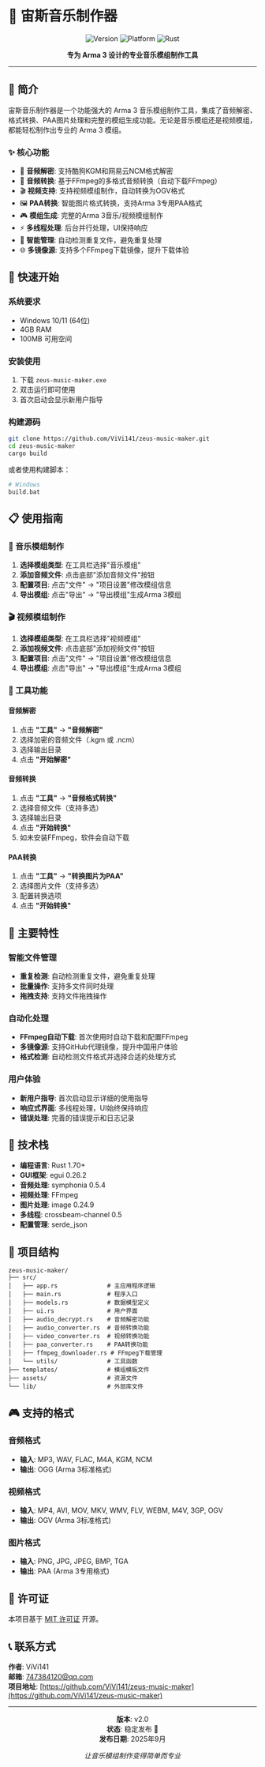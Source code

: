 # 🎵 宙斯音乐制作器

<div align="center">

![Version](https://img.shields.io/badge/version-v2.0-blue.svg)
![Platform](https://img.shields.io/badge/platform-Windows-lightgrey.svg)
![Rust](https://img.shields.io/badge/rust-1.70+-orange.svg)

**专为 Arma 3 设计的专业音乐模组制作工具**

</div>

---

## 📖 简介

宙斯音乐制作器是一个功能强大的 Arma 3 音乐模组制作工具，集成了音频解密、格式转换、PAA图片处理和完整的模组生成功能。无论是音乐模组还是视频模组，都能轻松制作出专业的 Arma 3 模组。

### ✨ 核心功能

- 🎵 **音频解密**: 支持酷狗KGM和网易云NCM格式解密
- 🎼 **音频转换**: 基于FFmpeg的多格式音频转换（自动下载FFmpeg）
- 🎬 **视频支持**: 支持视频模组制作，自动转换为OGV格式
- 🖼️ **PAA转换**: 智能图片格式转换，支持Arma 3专用PAA格式
- 🎮 **模组生成**: 完整的Arma 3音乐/视频模组制作
- ⚡ **多线程处理**: 后台并行处理，UI保持响应
- 🚀 **智能管理**: 自动检测重复文件，避免重复处理
- 🌐 **多镜像源**: 支持多个FFmpeg下载镜像，提升下载体验

## 🚀 快速开始

### 系统要求
- Windows 10/11 (64位)
- 4GB RAM
- 100MB 可用空间

### 安装使用
1. 下载 `zeus-music-maker.exe`
2. 双击运行即可使用
3. 首次启动会显示新用户指导

### 构建源码
```bash
git clone https://github.com/ViVi141/zeus-music-maker.git
cd zeus-music-maker
cargo build
```

或者使用构建脚本：
```bash
# Windows
build.bat
```

## 📋 使用指南

### 🎵 音乐模组制作

1. **选择模组类型**: 在工具栏选择"音乐模组"
2. **添加音频文件**: 点击底部"添加音频文件"按钮
3. **配置项目**: 点击"文件" → "项目设置"修改模组信息
4. **导出模组**: 点击"导出" → "导出模组"生成Arma 3模组

### 🎬 视频模组制作

1. **选择模组类型**: 在工具栏选择"视频模组"
2. **添加视频文件**: 点击底部"添加视频文件"按钮
3. **配置项目**: 点击"文件" → "项目设置"修改模组信息
4. **导出模组**: 点击"导出" → "导出模组"生成Arma 3模组

### 🔧 工具功能

#### 音频解密
1. 点击 **"工具"** → **"音频解密"**
2. 选择加密的音频文件（.kgm 或 .ncm）
3. 选择输出目录
4. 点击 **"开始解密"**

#### 音频转换
1. 点击 **"工具"** → **"音频格式转换"**
2. 选择音频文件（支持多选）
3. 选择输出目录
4. 点击 **"开始转换"**
5. 如未安装FFmpeg，软件会自动下载

#### PAA转换
1. 点击 **"工具"** → **"转换图片为PAA"**
2. 选择图片文件（支持多选）
3. 配置转换选项
4. 点击 **"开始转换"**

## 🎯 主要特性

### 智能文件管理
- **重复检测**: 自动检测重复文件，避免重复处理
- **批量操作**: 支持多文件同时处理
- **拖拽支持**: 支持文件拖拽操作

### 自动化处理
- **FFmpeg自动下载**: 首次使用时自动下载和配置FFmpeg
- **多镜像源**: 支持GitHub代理镜像，提升中国用户体验
- **格式检测**: 自动检测文件格式并选择合适的处理方式

### 用户体验
- **新用户指导**: 首次启动显示详细的使用指导
- **响应式界面**: 多线程处理，UI始终保持响应
- **错误处理**: 完善的错误提示和日志记录

## 🔧 技术栈

- **编程语言**: Rust 1.70+
- **GUI框架**: egui 0.26.2
- **音频处理**: symphonia 0.5.4
- **视频处理**: FFmpeg
- **图片处理**: image 0.24.9
- **多线程**: crossbeam-channel 0.5
- **配置管理**: serde_json

## 📁 项目结构

```
zeus-music-maker/
├── src/
│   ├── app.rs              # 主应用程序逻辑
│   ├── main.rs             # 程序入口
│   ├── models.rs           # 数据模型定义
│   ├── ui.rs               # 用户界面
│   ├── audio_decrypt.rs    # 音频解密功能
│   ├── audio_converter.rs  # 音频转换功能
│   ├── video_converter.rs  # 视频转换功能
│   ├── paa_converter.rs    # PAA转换功能
│   ├── ffmpeg_downloader.rs # FFmpeg下载管理
│   └── utils/              # 工具函数
├── templates/              # 模组模板文件
├── assets/                 # 资源文件
└── lib/                    # 外部库文件
```

## 🎮 支持的格式

### 音频格式
- **输入**: MP3, WAV, FLAC, M4A, KGM, NCM
- **输出**: OGG (Arma 3标准格式)

### 视频格式
- **输入**: MP4, AVI, MOV, MKV, WMV, FLV, WEBM, M4V, 3GP, OGV
- **输出**: OGV (Arma 3标准格式)

### 图片格式
- **输入**: PNG, JPG, JPEG, BMP, TGA
- **输出**: PAA (Arma 3专用格式)

## 📄 许可证

本项目基于 [MIT 许可证](LICENSE) 开源。

## 📞 联系方式

**作者**: ViVi141  
**邮箱**: 747384120@qq.com  
**项目地址**: [https://github.com/ViVi141/zeus-music-maker](https://github.com/ViVi141/zeus-music-maker)

---

<div align="center">

**版本**: v2.0  
**状态**: 稳定发布 🎉  
**发布日期**: 2025年9月

*让音乐模组制作变得简单而专业*

</div>